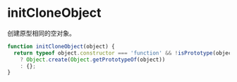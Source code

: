 # initCloneObject

创建原型相同的空对象。

```js
function initCloneObject(object) {
  return typeof object.constructor === 'function' && !isPrototype(object)
    ? Object.create(Object.getPrototypeOf(object))
    : {};
}
```
